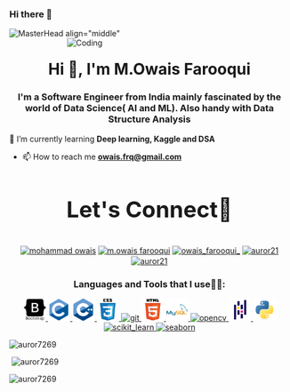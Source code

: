 ### Hi there 👋
![MasterHead align="middle"](https://forem.dev/images/wwl9il3DJK8mIUC2Hj3LQnkeEaKn8Ra4cbAUeNt-0Mo/s:1000:420/mb:500000/ar:1/aHR0cHM6Ly9mb3Jl/bS5kZXYvcmVtb3Rl/aW1hZ2VzL3VwbG9h/ZHMvYXJ0aWNsZXMv/OWJld2pkOG9yb2Fj/eXM5NzU0emguZ2lm)
<img align="right" alt="Coding" width="400" src="https://camo.githubusercontent.com/cae12fddd9d6982901d82580bdf321d81fb299141098ca1c2d4891870827bf17/68747470733a2f2f6d69726f2e6d656469756d2e636f6d2f6d61782f313336302f302a37513379765349765f7430696f4a2d5a2e676966">
<h1 align="center">Hi 👋, I'm M.Owais Farooqui</h1>
<h3 align="center">I'm a Software Engineer from India mainly fascinated by the world of Data Science( AI and ML). 
 Also handy with Data Structure Analysis</h3>



 🌱 I’m currently learning **Deep learning, Kaggle and DSA**

- 📫 How to reach me **owais.frq@gmail.com**

<h3 align="middle" style="font-size:40px;">Let's Connect🤝</h3>
<p align="middle">
<a href="https://linkedin.com/in/mohammad owais" target="blank"><img align="center" src="https://raw.githubusercontent.com/rahuldkjain/github-profile-readme-generator/master/src/images/icons/Social/linked-in-alt.svg" alt="mohammad owais" height="30" width="40" /></a>
<a href="https://kaggle.com/m.owais farooqui" target="blank"><img align="center" src="https://raw.githubusercontent.com/rahuldkjain/github-profile-readme-generator/master/src/images/icons/Social/kaggle.svg" alt="m.owais farooqui" height="30" width="40" /></a>
<a href="https://instagram.com/owais_farooqui_" target="blank"><img align="center" src="https://raw.githubusercontent.com/rahuldkjain/github-profile-readme-generator/master/src/images/icons/Social/instagram.svg" alt="owais_farooqui_" height="30" width="40" /></a>
<a href="https://www.codechef.com/users/auror21" target="blank"><img align="center" src="https://cdn.jsdelivr.net/npm/simple-icons@3.1.0/icons/codechef.svg" alt="auror21" height="30" width="40" /></a>
<a href="https://www.leetcode.com/auror21" target="blank"><img align="center" src="https://raw.githubusercontent.com/rahuldkjain/github-profile-readme-generator/master/src/images/icons/Social/leet-code.svg" alt="auror21" height="30" width="40" /></a>
</p>





<h3 align="middle">Languages and Tools that I use🤖👾:</h3>

<p align="middle"> <a href="https://getbootstrap.com" target="_blank" rel="noreferrer"> <img src="https://raw.githubusercontent.com/devicons/devicon/master/icons/bootstrap/bootstrap-plain-wordmark.svg" alt="bootstrap" width="40" height="40"/> </a> <a href="https://www.cprogramming.com/" target="_blank" rel="noreferrer"> <img src="https://raw.githubusercontent.com/devicons/devicon/master/icons/c/c-original.svg" alt="c" width="40" height="40"/> </a> <a href="https://www.w3schools.com/cpp/" target="_blank" rel="noreferrer"> <img src="https://raw.githubusercontent.com/devicons/devicon/master/icons/cplusplus/cplusplus-original.svg" alt="cplusplus" width="40" height="40"/> </a> <a href="https://www.w3schools.com/css/" target="_blank" rel="noreferrer"> <img src="https://raw.githubusercontent.com/devicons/devicon/master/icons/css3/css3-original-wordmark.svg" alt="css3" width="40" height="40"/> </a> <a href="https://git-scm.com/" target="_blank" rel="noreferrer"> <img src="https://www.vectorlogo.zone/logos/git-scm/git-scm-icon.svg" alt="git" width="40" height="40"/> </a> <a href="https://www.w3.org/html/" target="_blank" rel="noreferrer"> <img src="https://raw.githubusercontent.com/devicons/devicon/master/icons/html5/html5-original-wordmark.svg" alt="html5" width="40" height="40"/> </a> <a href="https://www.mysql.com/" target="_blank" rel="noreferrer"> <img src="https://raw.githubusercontent.com/devicons/devicon/master/icons/mysql/mysql-original-wordmark.svg" alt="mysql" width="40" height="40"/> </a> <a href="https://opencv.org/" target="_blank" rel="noreferrer"> <img src="https://www.vectorlogo.zone/logos/opencv/opencv-icon.svg" alt="opencv" width="40" height="40"/> </a> <a href="https://pandas.pydata.org/" target="_blank" rel="noreferrer"> <img src="https://raw.githubusercontent.com/devicons/devicon/2ae2a900d2f041da66e950e4d48052658d850630/icons/pandas/pandas-original.svg" alt="pandas" width="40" height="40"/> </a> <a href="https://www.python.org" target="_blank" rel="noreferrer"> <img src="https://raw.githubusercontent.com/devicons/devicon/master/icons/python/python-original.svg" alt="python" width="40" height="40"/> </a> <a href="https://scikit-learn.org/" target="_blank" rel="noreferrer"> <img src="https://upload.wikimedia.org/wikipedia/commons/0/05/Scikit_learn_logo_small.svg" alt="scikit_learn" width="40" height="40"/> </a> <a href="https://seaborn.pydata.org/" target="_blank" rel="noreferrer"> <img src="https://seaborn.pydata.org/_images/logo-mark-lightbg.svg" alt="seaborn" width="40" height="40"/> </a> </p>

<p><img  src="https://github-readme-stats.vercel.app/api/top-langs?username=auror7269&show_icons=true&locale=en&layout=compact" alt="auror7269" /></p>

<p>&nbsp;<img src="https://github-readme-stats.vercel.app/api?username=auror7269&show_icons=true&locale=en" alt="auror7269" /></p>

<p><img  src="https://github-readme-streak-stats.herokuapp.com/?user=auror7269&" alt="auror7269" /></p>

